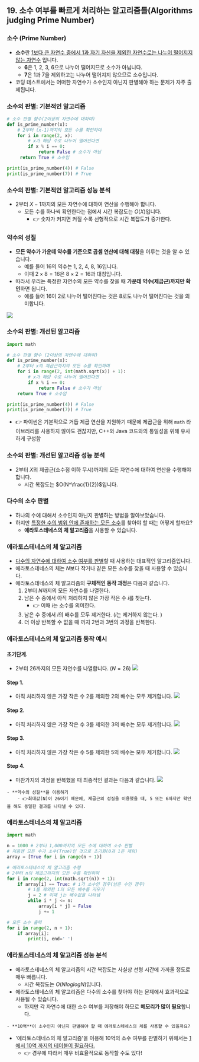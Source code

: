 ## 19. 소수 여부를 빠르게 처리하는 알고리즘들(Algorithms judging Prime Number)

### 소수 (Prime Number)
- **소수**란 <u>1보다 큰 자연수 중에서 1과 자기 자신을 제외한 자연수로는 나누어 떨어지지 않는 자연수</u> 입니다. 
	- **6**은 1, 2, 3, 6으로 나누어 떨어지므로 소수가 아닙니다. 
	- **7**은 1과 7을 제외하고는 나누어 떨어지지 않으므로 소수입니다. 
- 코딩 테스트에서는 어떠한 자연수가 소수인지 아닌지 판별해야 하는 문제가 자주 출제됩니다. 

### 소수의 판별: 기본적인 알고리즘
```python
# 소수 판별 함수(2이상의 자연수에 대하여)
def is_prime_number(x):
	# 2부터 (x-1)까지의 모든 수를 확인하며
	for i in range(2, x):
		# x가 해당 수로 나누어 떨어진다면
		if x % i == 0:
			return False # 소수가 아님
	 return True # 소수임

print(is_prime_number(4)) # False
print(is_prime_number(7)) # True

```
### 소수의 판별: 기본적인 알고리즘 성능 분석
- 2부터 $X-1$까지의 모든 자연수에 대하여 연산을 수행해야 합니다. 
	- 모든 수를 하나씩 확인한다는 점에서 시간 복잡도는 $O(X)$입니다. 
		- 👉 숫자가 커지면 커질 수록 선형적으로 시간 복잡도가 증가한다.


### 약수의 성질 
- **모든 약수가 가운데 약수를 기준으로 곱셈 연산에 대해 대칭**을 이루는 것을 알 수 있습니다. 
	- 예를 들어 16의 약수는 1, 2, 4, 8, 16입니다.
	- 이때 $2 \times 8 = 16$은  $8 \times 2 = 16$과 대칭입니다. 
- 따라서 우리는 특정한 자연수의 모든 약수를 찾을 때 **가운데 약수(제곱근)까지만 확인**하면 됩니다. 
	- 예를 들어 16이 2로 나누어 떨어진다는 것은 8로도 나누어 떨어진다는 것을 의미합니다. 

![](19.%20Algorithms%20judging%20Prime%20Number_.png)


### 소수의 판별: 개선된 알고리즘
```python
import math

# 소수 판별 함수 (2이상의 자연수에 대하여)
def is_prime_number(x):
	# 2부터 x의 제곱근까지의 모든 수를 확인하며
	for i in range(2, int(math.sqrt(x)) + 1):
		# x가 해당 수로 나누어 떨어진다면
		if x % i == 0:
			return False # 소수가 아님
	return True # 소수임

print(is_prime_number(4)) # False
print(is_prime_number(7)) # True
```
- 👉 파이썬은 기본적으로 거듭 제곱 연산을 지원하기 때문에 제곱근을 위해 `math` 라이브러리를 사용하지 않아도 괜찮지만,  C++와 Java 코드와의 통일성을 위해 유사하게 구성함

### 소수의 판별: 개선된 알고리즘 성능 분석
- 2부터 $X$의 제곱근(소수점 이하 무시)까지의 모든 자연수에 대하여 연산을 수행해야 합니다. 
	- 시간 복잡도는 $O(N^\frac{1}{2})$입니다.

### 다수의 소수 판별
- 하나의 수에 대해서 소수인지 아닌지 판별하는 방법을 알아보았습니다.
- 하지만 <u>특정한 수의 범위 안에 존재하는 모든 소수</u>를 찾아야 할 때는 어떻게 할까요?
	- **에라토스테네스의 체 알고리즘**을 사용할 수 있습니다. 


### 에라토스테네스의 체 알고리즘
- <u>다수의 자연수에 대하여 소수 여부를 판별</u>할 때 사용하는 대표적인 알고리즘입니다. 
- 에라토스테네스의 체는 $N$보다 작거나 같은 모든 소수를 찾을 때 사용할 수 있습니다. 
- 에라토스테네스의 체 알고리즘의 **구체적인 동작 과정**은 다음과 같습니다. 
	1. $2$부터 $N$까지의 모든 자연수를 나열한다. 
	2. 남은 수 중에서 아직 처리하지 않은 가장 작은 수 $i$를 찾는다.
		- 👉 이때 $i$는 소수를 의미한다.
	3. 남은 수 중에서 $i$의 배수를 모두 제거한다. ($i$는 제거하지 않는다. )
	4. 더 이상 반복할 수 없을 때 까지 2번과 3번의 과정을 반복한다. 


### 에라토스테네스의 체 알고리즘 동작 예시 
#### 초기단계.
- 2부터 26까지의 모든 자연수를 나열합니다. ($N = 26$)
![](19.%20Algorithms%20judging%20Prime%20Number_-1.png)

#### Step 1. 
- 아직 처리하지 않은 가장 작은 수 2를 제외한 2의 배수는 모두 제거합니다. 
![](19.%20Algorithms%20judging%20Prime%20Number_-2.png)

#### Step 2. 
- 아직 처리하지 않은 가장 작은 수 3를 제외한 3의 배수는 모두 제거합니다. 
![](19.%20Algorithms%20judging%20Prime%20Number_-3.png)

#### Step 3. 
- 아직 처리하지 않은 가장 작은 수 5를 제외한 5의 배수는 모두 제거합니다. 
![](19.%20Algorithms%20judging%20Prime%20Number_-4.png)

#### Step 4. 
- 마찬가지의 과정을 반복했을 때 최종적인 결과는 다음과 같습니다. 
![](19.%20Algorithms%20judging%20Prime%20Number_-4.png)

```ad-hint
- **약수의 성질**을 이용하기
	- 👉최대값(N)이 26이기 때문에, 제곱근의 성질을 이용했을 때, 5 또는 6까지만 확인을 해도 동일한 결과를 나타낼 수 있다.  
```

### 에라토스테네스의 체 알고리즘
```python
import math

n = 1000 # 2부터 1,000까지의 모든 수에 대하여 소수 판별
# 처음엔 모든 수가 소수(True)인 것으로 초기화(0과 1은 제외)
array = [True for i in range(n + 1)]

# 에라토스테네스의 체 알고리즘 수행
# 2부터 n의 제곱근까지의 모든 수를 확인하며
for i in range(2, int(math.sqrt(n)) + 1):
	if array[i] == True: # i가 소수인 경우(남은 수인 경우)
		# i를 제외한 i의 모든 배수를 지우기
		j = 2 # 이때 j는 배수값을 나타냄
		while i * j <= n:
			array[i * j] = False
			j += 1

# 모든 소수 출력
for i in range(2, n + 1):
	if array[i]:
		print(i, end=' ')
```

### 에라토스테네스의 체 알고리즘 성능 분석
- 에라토스테네스의 체 알고리즘의 시간 복잡도는 사실상 선형 시간에 가까울 정도로 매우 빠릅니다. 
	- 시간 복잡도는 $O(NloglogN)$입니다. 
- 에라토스테네스의 체 알고리즘은 다수의 소수를 찾아야 하는 문제에서 효과적으로 사용될 수 있습니다. 
	- 하지만 각 자연수에 대한 소수 여부를 저장해야 하므로 **메모리가 많이 필요**합니다.

 ```ad-question
 - **10억**이 소수인지 아닌지 판별해야 할 때 에라토스테네스의 체를 사용할 수 있을까요?
```

- '에라토스테네스의 체 알고리즘'을 이용해 10억의 소수 여부를 판별하기 위해서는 <u>1에서 10억 까지의 테이블이 필요하다.</u>
	- 👉 경우에 따라서 매우 비효율적으로 동작할 수도 있다!

